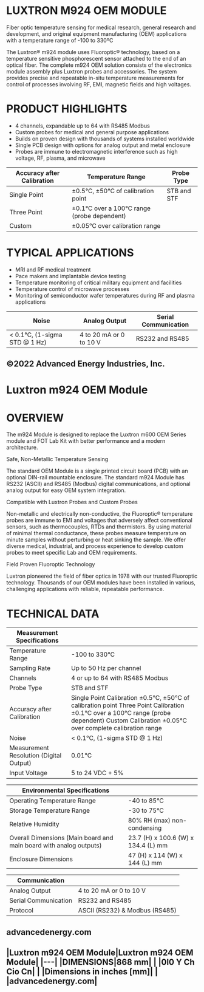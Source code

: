# LUXTRON M924 OEM MODULE

Fiber optic temperature sensing for medical research, general research and development, and original equipment manufacturing (OEM) applications with a temperature range of -100 to 330ºC

The Luxtron® m924 module uses Fluoroptic® technology, based on a temperature sensitive phosphorescent sensor attached to the end of an optical fiber. The complete m924 OEM solution consists of the electronics module assembly plus Luxtron probes and accessories. The system provides precise and repeatable in-situ temperature measurements for control of processes involving RF, EMI, magnetic fields and high voltages.

# PRODUCT HIGHLIGHTS

- 4 channels, expandable up to 64 with RS485 Modbus
- Custom probes for medical and general purpose applications
- Builds on proven design with thousands of systems installed worldwide
- Single PCB design with options for analog output and metal enclosure
- Probes are immune to electromagnetic interference such as high voltage, RF, plasma, and microwave

|Accuracy after Calibration|Temperature Range|Probe Type|
|---|---|---|
|Single Point|±0.5°C, ±50°C of calibration point|STB and STF|
|Three Point|±0.1°C over a 100°C range (probe dependent)| |
|Custom|±0.05°C over calibration range| |

# TYPICAL APPLICATIONS

- MRI and RF medical treatment
- Pace makers and implantable device testing
- Temperature monitoring of critical military equipment and facilities
- Temperature control of microwave processes
- Monitoring of semiconductor wafer temperatures during RF and plasma applications

|Noise|Analog Output|Serial Communication|
|---|---|---|
|&lt; 0.1°C, (1-sigma STD @ 1 Hz)|4 to 20 mA or 0 to 10 V|RS232 and RS485|

©2022 Advanced Energy Industries, Inc.
---
# Luxtron m924 OEM Module

# OVERVIEW

The m924 Module is designed to replace the Luxtron m600 OEM Series module and FOT Lab Kit with better performance and a modern architecture.

Safe, Non-Metallic Temperature Sensing

The standard OEM Module is a single printed circuit board (PCB) with an optional DIN-rail mountable enclosure. The standard m924 Module has RS232 (ASCII) and RS485 (Modbus) digital communications, and optional analog output for easy OEM system integration.

Compatible with Luxtron Probes and Custom Probes

Non-metallic and electrically non-conductive, the Fluoroptic® temperature probes are immune to EMI and voltages that adversely affect conventional sensors, such as thermocouples, RTDs and thermistors. By using material of minimal thermal conductance, these probes measure temperature on minute samples without perturbing or heat sinking the sample. We offer diverse medical, industrial, and process experience to develop custom probes to meet specific Lab and OEM requirements.

Field Proven Fluoroptic Technology

Luxtron pioneered the field of fiber optics in 1978 with our trusted Fluoroptic technology. Thousands of our OEM modules have been installed in various, challenging applications with reliable, repeatable performance.

# TECHNICAL DATA

|Measurement Specifications| |
|---|---|
|Temperature Range|-100 to 330°C|
|Sampling Rate|Up to 50 Hz per channel|
|Channels|4 or up to 64 with RS485 Modbus|
|Probe Type|STB and STF|
|Accuracy after Calibration|Single Point Calibration ±0.5°C, ±50°C of calibration point Three Point Calibration ±0.1°C over a 100°C range (probe dependent) Custom Calibration ±0.05°C over complete calibration range|
|Noise|< 0.1°C, (1-sigma STD @ 1 Hz)|
|Measurement Resolution (Digital Output)|0.01°C|
|Input Voltage|5 to 24 VDC + 5%|

|Environmental Specifications| |
|---|---|
|Operating Temperature Range|-40 to 85°C|
|Storage Temperature Range|-30 to 75°C|
|Relative Humidity|80% RH (max) non-condensing|
|Overall Dimensions (Main board and main board with analog outputs)|23.7 (H) x 100.6 (W) x 134.4 (L) mm|
|Enclosure Dimensions|47 (H) x 114 (W) x 144 (L) mm|

|Communication| |
|---|---|
|Analog Output|4 to 20 mA or 0 to 10 V|
|Serial Communication|RS232 and RS485|
|Protocol|ASCII (RS232) & Modbus (RS485)|

advancedenergy.com
---
|Luxtron m924 OEM Module|Luxtron m924 OEM Module|
|---|
|DIMENSIONS|868 mm|
| |0I0 Y Ch Cio Cn|
| |Dimensions in inches [mm]|
| |advancedenergy.com|
---